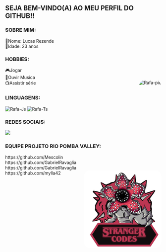 ## SEJA BEM-VINDO(A) AO MEU PERFIL DO GITHUB!!

### SOBRE MIM:
📌Nome: Lucas Rezende<br/>
📌Idade: 23 anos
<div style="display: inline_block">

### HOBBIES:
🎮Jogar<br/>
🎵Ouvir Musica<br/>
📺Assistir série
  <img align="right" alt="Rafa-pic" height="250" style="border-radius:20px;" src="https://i.pinimg.com/564x/2c/80/b6/2c80b65248c6e6e1552f694fd1631adb.jpg">
  ### LINGUAGENS:
  <div> 
  <img align="center" alt="Rafa-Js" height="30" width="40" src="https://img.shields.io/badge/Java-ED8B00?style=for-the-badge&logo=java&logoColor=white">
  <img align="center" alt="Rafa-Ts" height="30" width="40" src="https://img.shields.io/badge/C-00599C?style=for-the-badge&logo=c&logoColor=white">
<div>
<div> 

 ### REDES SOCIAIS:
  </div> 
  
  <a href="https://www.instagram.com/lucas_rezendd/" target="_blank"><img src="https://img.shields.io/badge/-Instagram-%23E4405F?style=for-the-badge&logo=instagram&logoColor=white" target="_blank"></a>
  ### EQUIPE PROJETO RIO POMBA VALLEY:
  <div>
  https://github.com/Mescolin <div>
  https://github.com/GabrielRavaglia <div>
  https://github.com/GabrielRavaglia <div>
  https://github.com/mylla42
  <img align="right" alt="Rafa-pic" height="250" style="border-radius:20px;" src="https://github.com/Rezenddyr/logo-equipe/blob/main/Logo%20Grupo.png?raw=true">
